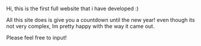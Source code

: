 Hi, this is the first full website that i have developed :) 

All this site does is give you a countdown until the new year! even though its not very complex, Im pretty happy with the way it came out.

Please feel free to input! 